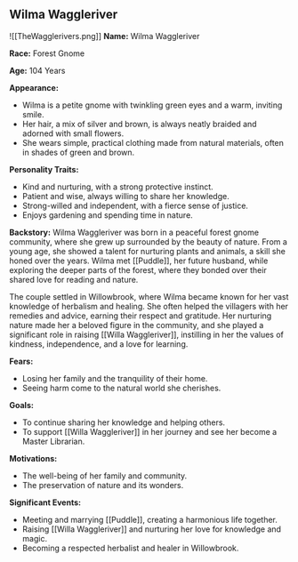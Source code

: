 ## Wilma Waggleriver
![[TheWagglerivers.png]]
**Name:** Wilma Waggleriver

**Race:** Forest Gnome

**Age:** 104 Years

**Appearance:**

- Wilma is a petite gnome with twinkling green eyes and a warm, inviting smile.
- Her hair, a mix of silver and brown, is always neatly braided and adorned with small flowers.
- She wears simple, practical clothing made from natural materials, often in shades of green and brown.

**Personality Traits:**

- Kind and nurturing, with a strong protective instinct.
- Patient and wise, always willing to share her knowledge.
- Strong-willed and independent, with a fierce sense of justice.
- Enjoys gardening and spending time in nature.

**Backstory:** Wilma Waggleriver was born in a peaceful forest gnome community, where she grew up surrounded by the beauty of nature. From a young age, she showed a talent for nurturing plants and animals, a skill she honed over the years. Wilma met [[Puddle]], her future husband, while exploring the deeper parts of the forest, where they bonded over their shared love for reading and nature.

The couple settled in Willowbrook, where Wilma became known for her vast knowledge of herbalism and healing. She often helped the villagers with her remedies and advice, earning their respect and gratitude. Her nurturing nature made her a beloved figure in the community, and she played a significant role in raising [[Willa Waggleriver]], instilling in her the values of kindness, independence, and a love for learning.

**Fears:**

- Losing her family and the tranquility of their home.
- Seeing harm come to the natural world she cherishes.

**Goals:**

- To continue sharing her knowledge and helping others.
- To support [[Willa Waggleriver]] in her journey and see her become a Master Librarian.

**Motivations:**

- The well-being of her family and community.
- The preservation of nature and its wonders.

**Significant Events:**

- Meeting and marrying [[Puddle]], creating a harmonious life together.
- Raising [[Willa Waggleriver]] and nurturing her love for knowledge and magic.
- Becoming a respected herbalist and healer in Willowbrook.